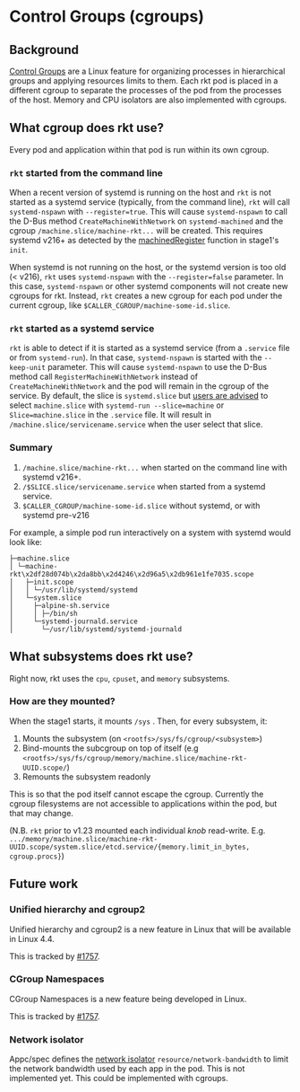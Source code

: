 # Control Groups (cgroups)

## Background

[Control Groups][cgroups] are a Linux feature for organizing processes in hierarchical groups and applying resources limits to them. Each rkt pod is placed in a different cgroup to separate the processes of the pod from the processes of the host. Memory and CPU isolators are also implemented with cgroups.

## What cgroup does rkt use?

Every pod and application within that pod is run within its own cgroup.

### `rkt` started from the command line

When a recent version of systemd is running on the host and `rkt` is not started as a systemd service (typically, from the command line), `rkt` will call `systemd-nspawn` with `--register=true`. This will cause `systemd-nspawn` to call the D-Bus method `CreateMachineWithNetwork` on `systemd-machined` and the cgroup `/machine.slice/machine-rkt...` will be created. This requires systemd v216+ as detected by the [machinedRegister][machinedRegister] function in stage1's `init`.

When systemd is not running on the host, or the systemd version is too old (< v216), `rkt` uses `systemd-nspawn` with the `--register=false` parameter. In this case, `systemd-nspawn` or other systemd components will not create new cgroups for rkt. Instead, `rkt` creates a new cgroup for each pod under the current cgroup, like `$CALLER_CGROUP/machine-some-id.slice`.

### `rkt` started as a systemd service

`rkt` is able to detect if it is started as a systemd service (from a `.service` file or from `systemd-run`).
In that case, `systemd-nspawn` is started with the `--keep-unit` parameter.
This will cause `systemd-nspawn` to use the D-Bus method call `RegisterMachineWithNetwork` instead of `CreateMachineWithNetwork` and the pod will remain in the cgroup of the service.
By default, the slice is `systemd.slice` but [users are advised][rkt-systemd] to select `machine.slice` with `systemd-run --slice=machine` or `Slice=machine.slice` in the `.service` file.
It will result in `/machine.slice/servicename.service` when the user select that slice.

### Summary

1. `/machine.slice/machine-rkt...` when started on the command line with systemd v216+.
2. `/$SLICE.slice/servicename.service` when started from a systemd service.
3. `$CALLER_CGROUP/machine-some-id.slice` without systemd, or with systemd pre-v216

For example, a simple pod run interactively on a system with systemd would look like:

```
├─machine.slice
│ └─machine-rkt\x2df28d074b\x2da8bb\x2d4246\x2d96a5\x2db961e1fe7035.scope
│   ├─init.scope
│   │ └─/usr/lib/systemd/systemd
│   └─system.slice
│     ├─alpine-sh.service
│     │ ├─/bin/sh 
│     └─systemd-journald.service
│       └─/usr/lib/systemd/systemd-journald
```


## What subsystems does rkt use?

Right now, rkt uses the `cpu`, `cpuset`, and `memory` subsystems.

### How are they mounted?

When the stage1 starts, it mounts `/sys` . Then, for every subsystem, it:

1. Mounts the subsystem (on `<rootfs>/sys/fs/cgroup/<subsystem>`)
2. Bind-mounts the subcgroup on top of itself (e.g `<rootfs>/sys/fs/cgroup/memory/machine.slice/machine-rkt-UUID.scope/`)
3. Remounts the subsystem readonly

This is so that the pod itself cannot escape the cgroup. Currently the cgroup filesystems are not accessible to applications within the pod, but that may change.

(N.B. `rkt` prior to v1.23 mounted each individual *knob* read-write. E.g. `.../memory/machine.slice/machine-rkt-UUID.scope/system.slice/etcd.service/{memory.limit_in_bytes, cgroup.procs}`)

## Future work

### Unified hierarchy and cgroup2

Unified hierarchy and cgroup2 is a new feature in Linux that will be available in Linux 4.4.

This is tracked by [#1757][rkt-1757].

### CGroup Namespaces

CGroup Namespaces is a new feature being developed in Linux.

This is tracked by [#1757][rkt-1757].

### Network isolator

Appc/spec defines the [network isolator][network-isolator] `resource/network-bandwidth` to limit the network bandwidth used by each app in the pod.
This is not implemented yet.
This could be implemented with cgroups.

[cgroups]: https://www.kernel.org/doc/Documentation/cgroup-v1/cgroups.txt
[machinedRegister]: https://github.com/rkt/rkt/blob/master/stage1/init/init.go#L153
[network-isolator]: https://github.com/appc/spec/blob/master/spec/ace.md#resourcenetwork-bandwidth
[rkt-1757]: https://github.com/rkt/rkt/issues/1757
[rkt-1844]: https://github.com/rkt/rkt/pull/1844
[rkt-systemd]: ../using-rkt-with-systemd.md
